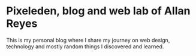 # Pixeleden, blog and web lab of Allan Reyes

This is my personal blog where I share my journey on web design, technology and mostly random things I discovered and learned.
